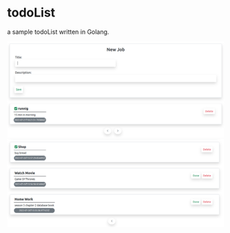# todoList

a sample todoList written in Golang. 

![alt text](./images/Screenshot%20from%202022-08-14%2017-29-36.png)
![alt text](./images/Screenshot%20from%202022-08-14%2017-29-52.png)